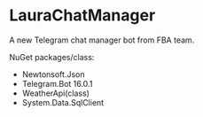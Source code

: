 # LauraChatManager
A new Telegram chat manager bot from FBA team.

NuGet packages/class:
- Newtonsoft.Json
- Telegram.Bot 16.0.1
- WeatherApi(class)
- System.Data.SqlClient
